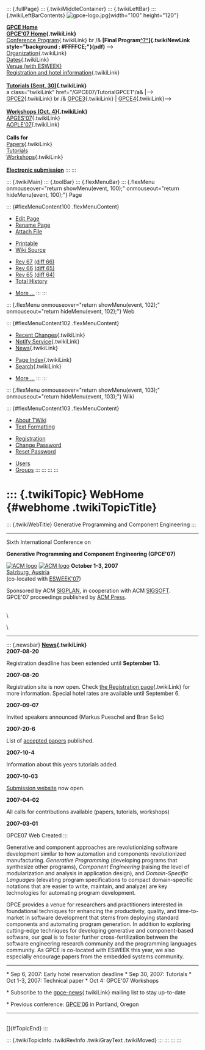 ::: {.fullPage}
::: {.twikiMiddleContainer}
::: {.twikiLeftBar}
::: {.twikiLeftBarContents}
![gpce-logo.jpg](../pub/GPCE07/WebLeftBar/gpce-logo.jpg){width="100"
height="120"}

**[GPCE Home](http://www.gpce.org/)**\
**[GPCE\'07 Home](WebHome){.twikiLink}**\
[Conference Program](ConferenceProgram){.twikiLink} br /& **[Final
Program[^?^](/edit/GPCE07/PubGPCE07WebHomeGpceProgrampdf?topicparent=GPCE07.WebHome)]{.twikiNewLink
style="background : #FFFFCE;"}(pdf)** \--\>\
[Organization](ConferenceOrganization){.twikiLink}\
[Dates](ImportantDates){.twikiLink}\
[Venue (with
ESWEEK)](http://www.ida.liu.se/conferences/codes/esweek/venue.shtml)\
[Registration and hotel
information](ConferenceRegistration){.twikiLink}\
\
**[Tutorials (Sept. 30)](GpceTutorials){.twikiLink}**\
a class=\"twikiLink\" href=\"/GPCE07/TutorialGPCE1\"/a& \|\--\>
[GPCE2](TutorialGPCE2){.twikiLink} br /&
[GPCE3](/GPCE07/TutorialGPCE3){.twikiLink} \|
[GPCE4](/GPCE07/TutorialGPCE4){.twikiLink}\--\>\
\
**[Workshops (Oct. 4)](GpceWorkshops){.twikiLink}**\
[APGES\'07](APGES07){.twikiLink}\
[AOPLE\'07](AOPLE07){.twikiLink}\
\
**Calls for**\
[Papers](CallForPapers){.twikiLink}\
[Tutorials](http://resource-aware.org/twiki/bin/view/GPCE07/CallForTutorials)\
[Workshops](CallForWorkshops){.twikiLink}\
\
**[Electronic
submission](http://www.easychair.org/conferences/?conf=GPCE07)**
:::
:::

::: {.twikiMain}
::: {.toolBar}
::: {.flexMenuBar}
::: {.flexMenu onmouseover="return showMenu(event, 100);" onmouseout="return hideMenu(event, 100);"}
Page

::: {#flexMenuContent100 .flexMenuContent}
-   [Edit
    Page](http://www.program-transformation.org/edit/GPCE07/WebHome?t=1536826820)
-   [Rename
    Page](http://www.program-transformation.org/rename/GPCE07/WebHome)
-   [Attach
    File](http://www.program-transformation.org/attach/GPCE07/WebHome)

<!-- -->

-   [Printable](http://www.program-transformation.org/view/GPCE07/WebHome?skin=print.pattern)
-   [Wiki
    Source](http://www.program-transformation.org/view/GPCE07/WebHome?skin=text&raw=on&contenttype=text/plain)

<!-- -->

-   [Rev
    67](http://www.program-transformation.org/view/GPCE07/WebHome?rev=1.67)
    [(diff 66)](http://www.program-transformation.org/rdiff/GPCE07/WebHome?rev1=1.67&rev2=1.66)
-   [Rev
    66](http://www.program-transformation.org/view/GPCE07/WebHome?rev=1.66)
    [(diff 65)](http://www.program-transformation.org/rdiff/GPCE07/WebHome?rev1=1.66&rev2=1.65)
-   [Rev
    65](http://www.program-transformation.org/view/GPCE07/WebHome?rev=1.65)
    [(diff 64)](http://www.program-transformation.org/rdiff/GPCE07/WebHome?rev1=1.65&rev2=1.64)
-   [Total
    History](http://www.program-transformation.org/rdiff/GPCE07/WebHome)

<!-- -->

-   [More
    \...](http://www.program-transformation.org/oops/GPCE07/WebHome?template=oopsmore&param1=1.67&param2=1.67)
:::
:::

::: {.flexMenu onmouseover="return showMenu(event, 102);" onmouseout="return hideMenu(event, 102);"}
Web

::: {#flexMenuContent102 .flexMenuContent}
-   [Recent Changes](WebChanges){.twikiLink}
-   [Notify Service](WebNotify){.twikiLink}
-   [News](WebNews){.twikiLink}

<!-- -->

-   [Page Index](WebIndex){.twikiLink}
-   [Search](WebSearch){.twikiLink}

<!-- -->

-   [More
    \...](http://www.program-transformation.org/oops/GPCE07/WebHome?template=oopsmore&param1=1.67&param2=1.67)
:::
:::

::: {.flexMenu onmouseover="return showMenu(event, 103);" onmouseout="return hideMenu(event, 103);"}
Wiki

::: {#flexMenuContent103 .flexMenuContent}
-   [About
    TWiki](http://www.program-transformation.org/view/TWiki/WebHome)
-   [Text
    Formatting](http://www.program-transformation.org/view/TWiki/TextFormattingRules)

<!-- -->

-   [Registration](http://www.program-transformation.org/view/TWiki/TWikiRegistration)
-   [Change
    Password](http://www.program-transformation.org/view/TWiki/ChangePassword)
-   [Reset
    Password](http://www.program-transformation.org/view/TWiki/ResetPassword)

<!-- -->

-   [Users](http://www.program-transformation.org/view/Main/TWikiUsers)
-   [Groups](http://www.program-transformation.org/view/Main/TWikiGroups)
:::
:::
:::
:::

::: {.twikiTopic}
WebHome {#webhome .twikiTopicTitle}
=======

::: {.twikiWebTitle}
Generative Programming and Component Engineering
:::

------------------------------------------------------------------------

Sixth International Conference on

**Generative Programming and Component Engineering (GPCE\'07)**

[![ACM
logo](http://www.cs.uu.nl/~visser/acmlogo.gif)](http://www.acm.org/)
[![ACM
logo](http://www.cs.uu.nl/~visser/acmlogo.gif)](http://www.acm.org/)
**October 1-3, 2007**\
[Salzburg, Austria](http://www2.salzburg.info/)\
(co-located with [ESWEEK\'07](http://www.esweek.org/))

Sponsored by ACM [SIGPLAN](http://www.acm.org/sigplan/), in cooperation
with ACM [SIGSOFT](http://www.acm.org/sigsoft/).\
GPCE\'07 proceedings published by [ACM Press](http://www.acm.org/pubs/).

\
\

\

------------------------------------------------------------------------

::: {.newsbar}
**[News](WebNews){.twikiLink}**\
**2007-08-20**

Registration deadline has been extended until **September 13**.

**2007-08-20**

Registration site is now open. Check [the Registration
page](ConferenceRegistration){.twikiLink} for more information. Special
hotel rates are available until September 6.

**2007-09-07**

Invited speakers announced (Markus Pueschel and Bran Selic)

**2007-20-6**

List of [accepted
papers](http://www.hope.cs.rice.edu/twiki/bin/view/GPCE07/ConferenceProgram)
published.

**2007-10-4**

Information about this years tutorials added.

**2007-10-03**

[Submission website](http://www.easychair.org/GPCE07) now open.

**2007-04-02**

All calls for contributions available (papers, tutorials, workshops)

**2007-03-01**

GPCE07 Web Created
:::

Generative and component approaches are revolutionizing software
development similar to how automation and components revolutionized
manufacturing. *Generative Programming* (developing programs that
synthesize other programs), *Component Engineering* (raising the level
of modularization and analysis in application design), and
*Domain-Specific Languages* (elevating program specifications to compact
domain-specific notations that are easier to write, maintain, and
analyze) are key technologies for automating program development.

GPCE provides a venue for researchers and practitioners interested in
foundational techniques for enhancing the productivity, quality, and
time-to-market in software development that stems from deploying
standard components and automating program generation. In addition to
exploring cutting-edge techniques for developing generative and
component-based software, our goal is to foster further
cross-fertilization between the software engineering research community
and the programming languages community. As GPCE is co-located with
ESWEEK this year, we also especially encourage papers from the embedded
systems community.

------------------------------------------------------------------------

\* Sep 6, 2007: Early hotel reservation deadline \* Sep 30, 2007:
Tutorials \* Oct 1-3, 2007: Technical paper \* Oct 4: GPCE\'07 Workshops

\* Subscribe to the [gpce-news](GpceNews){.twikiLink} mailing list to
stay up-to-date

\* Previous conference: [GPCE\'06](http://www.gpce.org/06/) in Portland,
Oregon

------------------------------------------------------------------------

\
[]{#TopicEnd}
:::

::: {.twikiTopicInfo .twikiRevInfo .twikiGrayText .twikiMoved}
:::
:::
:::
:::
